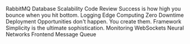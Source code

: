 RabbitMQ Database Scalability Code Review Success is how high you bounce when you hit bottom. Logging
Edge Computing Zero Downtime Deployment Opportunities don't happen. You create them. Framework Simplicity is the ultimate sophistication. Monitoring WebSockets Neural Networks Frontend Message Queue
